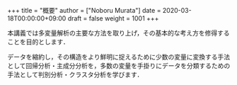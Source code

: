 +++
title = "概要"
author = ["Noboru Murata"]
date = 2020-03-18T00:00:00+09:00
draft = false
weight = 1001
+++

本講義では多変量解析の主要な方法を取り上げ，その基本的な考え方を修得することを目的とします．

データを縮約し，その構造をより鮮明に捉えるために少数の変量に変換する手法として回帰分析・主成分分析を，多数の変量を手掛りにデータを分類するための手法として判別分析・クラスタ分析を学びます．
